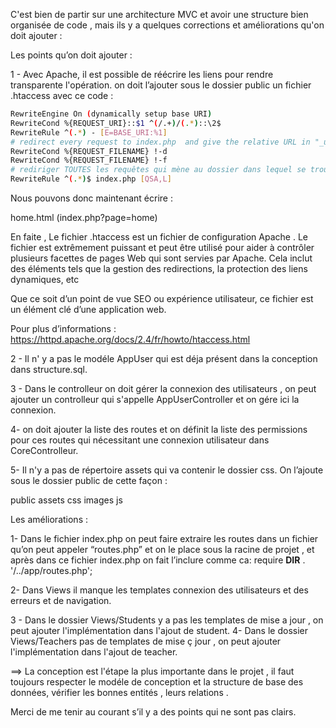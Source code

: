 
C'est bien de partir sur une architecture MVC et avoir une structure bien organisée de code , mais ils y a quelques corrections
et améliorations qu'on doit ajouter :


Les points qu’on doit ajouter :

1 -  Avec Apache, il est possible de réécrire les liens pour rendre transparente l'opération.
on doit l’ajouter sous le dossier public un fichier .htaccess avec ce code :

```bash
RewriteEngine On (dynamically setup base URI)
RewriteCond %{REQUEST_URI}::$1 ^(/.+)/(.*)::\2$
RewriteRule ^(.*) - [E=BASE_URI:%1] 
# redirect every request to index.php  and give the relative URL in "_url" GET param)
RewriteCond %{REQUEST_FILENAME} !-d
RewriteCond %{REQUEST_FILENAME} !-f  
# rediriger TOUTES les requêtes qui mène au dossier dans lequel se trouve le .htaccess vers index.php)
RewriteRule ^(.*)$ index.php [QSA,L]
```

Nous pouvons donc maintenant écrire :

home.html (index.php?page=home)

En faite , Le fichier .htaccess est un fichier de configuration Apache . Le fichier est extrêmement puissant
et peut être utilisé pour aider à contrôler plusieurs facettes de pages Web qui sont servies par Apache.
Cela inclut des éléments tels que la gestion des redirections, la protection des liens dynamiques, etc

Que ce soit d’un point de vue SEO ou expérience utilisateur, ce fichier est un élément clé d’une application web.

Pour plus d’informations :
https://httpd.apache.org/docs/2.4/fr/howto/htaccess.html


2 - Il n' y a pas le modéle AppUser qui est déja présent dans la conception dans structure.sql.

3 - Dans le controlleur on doit gérer la connexion des utilisateurs , on peut ajouter un controlleur qui s'appelle AppUserController 
et on gére ici la connexion.
 
4-  on doit ajouter la liste des routes et on définit  la liste des permissions pour ces routes qui
nécessitant une connexion utilisateur dans CoreControlleur.

5- Il n'y a pas de répertoire assets qui va contenir le dossier css. On l’ajoute sous le dossier public de cette façon :

public
   assets
     css
     images
     js




Les améliorations :

1- Dans le fichier index.php on peut  faire extraire les routes dans un fichier qu’on peut appeler “routes.php”
et on le place sous la racine de projet , et après dans ce fichier index.php on fait l’inclure
comme ca:  require __DIR__ . '/../app/routes.php';

2- Dans Views il manque les templates connexion des utilisateurs et des erreurs et de navigation.

3 - Dans  le dossier Views/Students y a pas les templates  de mise a jour , on peut ajouter l'implémentation dans l'ajout de student.
4- Dans  le dossier Views/Teachers pas de templates de mise ç jour , on peut ajouter l'implémentation dans l'ajout de teacher. 


==> La conception est l'étape la plus importante dans le projet ,
il faut toujours respecter le modéle de conception et la structure de base des données,
vérifier les bonnes entités , leurs relations .


Merci de me tenir au courant s’il y a des points qui ne sont pas clairs. 
